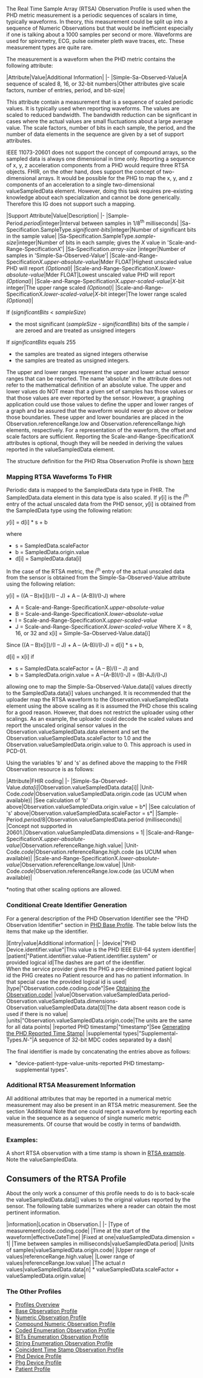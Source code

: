 The Real Time Sample Array (RTSA) Observation Profile is used when the PHD metric measurement is a periodic sequences of scalars in time, typically waveforms. In theory, this measurement could be split up into a sequence of Numeric Observations but that would be inefficient especially if one is talking about a 1000 samples per second or more. Waveforms are used for spirometry, ECG, pulse oximeter pleth wave traces, etc. These measurement types are quite rare.

The measurement is a waveform when the PHD metric contains the following attribute:

<style>table, th, td {
border: 1px solid black;
border-collapse:collapse;
padding: 6px;}</style>

|Attribute|Value|Additional Information|
|-
|Simple-Sa-Observed-Value|A sequence of scaled 8, 16, or 32-bit numbers|Other attributes give scale factors, number of entries, period, and bit-size|

This attribute contain a measurement that is a sequence of scaled periodic values. It is typically used when reporting waveforms. The values are scaled to reduced bandwidth. The bandwidth reduction can be significant in cases where the actual values are small fluctuations about a large average value. The scale factors, number of bits in each sample, the period, and the number of data elements in the sequence are given by a set of support attributes.

IEEE 11073-20601 does not support the concept of compound arrays, so the sampled data is always one dimensional in time only. Reporting a sequence of x, y, z acceleration components from a PHD would require three RTSA objects. FHIR, on the other hand, does support the concept of two-dimensional arrays. It would be possible for the PHG to map the x, y, and z components of an acceleration to a single two-dimensional valueSampledData element. However, doing this task requires pre-existing knowledge about each specialization and cannot be done generically. Therefore this IG does not support such a mapping.

|Support Attribute|Value|Description|
|-
|Sample-Period.*period*|integer|Interval between samples in 1/8<sup>th</sup> milliseconds|
|Sa-Specification.SampleType.*significant-bits*|integer|Number of significant bits in the sample value|
|Sa-Specification.SampleType.*sample-size*|integer|Number of bits in each sample; gives the *X* value in 'Scale-and-Range-Specification*X*'|
|Sa-Specification.*array-size* |integer|Number of samples in 'Simple-Sa-Observed-Value'|
|Scale-and-Range-Specification*X*.*upper-absolute-value*|Mder FLOAT|Highest unscaled value PHD will report *(Optional)*|
|Scale-and-Range-Specification*X*.*lower-absolute-value*|Mder FLOAT|Lowest unscaled value PHD will report *(Optional)*|
|Scale-and-Range-SpecificationX.*upper-scaled-value*|*X*-bit integer|The upper range scaled *(Optional)*|
|Scale-and-Range-SpecificationX.*lower-scaled-value*|*X*-bit integer|The lower range scaled *(Optional)*|

If (*significantBits* < *sampleSize*)
 - the most significant (*sampleSize* - *significantBits*) bits of the sample *i* are zeroed and are treated as unsigned integers

If *significantBits* equals 255
 - the samples are treated as signed integers
otherwise
 - the samples are treated as unsigned integers.

The upper and lower ranges represent the upper and lower actual sensor ranges that can be reported. The name 'absolute' in the attribute does not refer to the mathematical definition of an absolute value. The upper and lower values do NOT mean that a given set of samples has those values or that those values are ever reported by the sensor. However, a graphing application could use those values to define the upper and lower ranges of a graph and be assured that the waveform would never go above or below those boundaries. These upper and lower boundaries are placed in the Observation.referenceRange.low and Observation.referenceRange.high elements, respectively. For a representation of the waveform, the offset and scale factors are sufficient. Reporting the Scale-and-Range-SpecificationX attributes is optional, though they will be needed in deriving the values reported in the valueSampledData element.

The structure definition for the PHD Rtsa Observation Profile is shown [here](StructureDefinition-PhdRtsaObservation.html)

### Mapping RTSA Waveforms To FHIR
Periodic data is mapped to the SampledData data type in FHIR. The SampledData.data element in this data type is also scaled. If *y*[i] is the i<sup>th</sup> entry of the actual unscaled data from the PHD sensor, *y*[i] is obtained from the SampledData type using the following relation:

*y*[i] = d[i] * s + b

where 
 - s = SampledData.scaleFactor
 - b = SampledData.origin.value
 - d[i] = SampledData.data[i]

In the case of the RTSA metric, the i<sup>th</sup> entry of the actual unscaled data from the sensor is obtained from the Simple-Sa-Observed-Value attribute using the following relation:

y[i] = ((A – B)x[i])/(I – J) + A – (A-B)I/(I-J)
where 
 - A = Scale-and-Range-SpecificationX.*upper-absolute-value*
 - B = Scale-and-Range-SpecificationX.*lower-absolute-value*
 - I = Scale-and-Range-SpecificationX.*upper-scaled-value*
 - J = Scale-and-Range-SpecificationX.*lower-scaled-value*
Where X = 8, 16, or 32 and
x[i] = Simple-Sa-Observed-Value.data[i]

Since	 ((A – B)x[i])/(I – J) + A – (A-B)I/(I-J) = d[i] * s + b,

d[i] = x[i] if
 - s = SampledData.scaleFactor = (A – B)/(I – J)
and
 - b = SampledData.origin.value = A –(A-B)I/(I-J) = (BI-AJ)/(I-J)

allowing one to map the Simple-Sa-Observed-Value.data[i] values directly to the SampledData.data[i] values unchanged. It is recommended that the uploader map the RTSA waveform to the Observation.valueSampledData element using the above scaling as it is assumed the PHD chose this scaling for a good reason. However, that does not restrict the uploader using other scalings. As an example, the uploader could decode the scaled values and report the unscaled original sensor values in the Observation.valueSampledData.data element and set the Observation.valueSampledData.scaleFactor to 1.0 and the Observation.valueSampledData.origin.value to 0. This approach is used in PCD-01.

Using the variables 'b' and 's' as defined above the mapping to the FHIR Observation resource is as follows:

|Attribute|FHIR coding|
|-
|Simple-Sa-Observed-Value.*data[i]*|Observation.valueSampledData.data[i]|
|Unit-Code.*code*|Observation.valueSampledData.origin.code (as UCUM when available)|
|See calculation of 'b' above|Observation.valueSampledData.origin.value = b*|
|See calculation of 's' above|Observation.valueSampledData.scaleFactor = s*|
|Sample-Period.*period*/8|Observation.valueSampledData.period (milliseconds)|
|Concept not supported in 20601.|Observation.valueSampledData.dimensions = 1|
|Scale-and-Range-SpecificationX.*upper-absolute-value*|Observation.referenceRange.high.value|
|Unit-Code.*code*|Observation.referenceRange.high.code (as UCUM when available)|
|Scale-and-Range-SpecificationX.*lower-absolute-value*|Observation.referenceRange.low.value|
|Unit-Code.*code*|Observation.referenceRange.low.code (as UCUM when available)|

*noting that other scaling options are allowed.

### Conditional Create Identifier Generation
For a general description of the PHD Observation Identifier see the "PHD Observation Identifier" section in [PHD Base Profile](BaseObservationProfile.html). The table below lists the items that make up the identifier.

|Entry|value|Additional information|
|-
|device|"PHD Device.identifier.value"|This value is the PHD IEEE EUI-64 system identifier|
|patient|"Patient.identifier.value-Patient.identifier.system" or<br/>provided logical id|The dashes are part of the identifier. <br/>When the service provider gives the PHG a pre-determined patient logical id the PHG creates no Patient resource and has no patient information. In that special case the provided logical id is used|
|type|"Observation.code.coding.code"|See [Obtaining the Observation.code](ObtainObservationCode.html)|
|value|Observation.valueSampledData.period-Observation.valueSampledData.dimensions-Observation.valueSampledData.data[0]|The data absent reason code is used if there is no value|
|units|"Observation.valueSampledData.origin.code|The units are the same for all data points|
|reported PHD timestamp|"timestamp"|See [Generating the PHD Reported Time Stamp](GeneratingtheReportedTimeStampIdentifier.html)|
|supplemental types|"Supplemental-Types.*N*-"|A sequence of 32-bit MDC codes separated by a dash|

The final identifier is made by concatenating the entries above as follows:
 - "device-patient-type-value-units-reported PHD timestamp-supplemental types".

### Additional RTSA Measurement Information
All additional attributes that may be reported in a numerical metric measurement may also be present in an RTSA metric measurement. See the section 'Additional Note that one could report a waveform by reporting each value in the sequence as a sequence of single numeric metric measurements. Of course that would be costly in terms of bandwidth.

### Examples:

A short RTSA observation with a time stamp is shown in [RTSA example](Rtsa.html). Note the valueSampledData.

## Consumers of the RTSA Profile
About the only work a consumer of this profile needs to do is to back-scale the valueSampledData.data[] values to the original values reported by the sensor. The following table summarizes where a reader can obtain the most pertinent information.

|information|Location in Observation.|
|-
|Type of measurement|code.coding.code|
|Time at the start of the waveform|effectiveDateTime|
|Fixed at one|valueSampledData.dimension = 1|
|Time between samples in milliseconds|valueSampledData.period|
|Units of samples|valueSampledData.origin.code|
|Upper range of values|referenceRange.high.value|
|Lower range of values|referenceRange.low.value|
|The actual *n* values|valueSampledData.data[*n*] * valueSampledData.scaleFactor + valueSampledData.origin.value|

### The Other Profiles

 - [Profiles Overview](ProfilesOverview.html)
 - [Base Observation Profile](BaseObservationProfile.html)
 - [Numeric Observation Profile](NumericObservationProfile.html)
 - [Compound Numeric Observation Profile](CompoundNumericObservationProfile.html)
 - [Coded Enumeration Observation Profile](CodedEnumerationObservationProfile.html)
 - [BITs Enumeration Observation Profile](BITsEnumerationObservationProfile.html)
 - [String Enumeration Observation Profile](StringEnumerationObservationProfile.html)
 - [Coincident Time Stamp Observation Profile](CoincidentTimeStampObservationProfile.html)
 - [Phd Device Profile](PhdDeviceProfile.html)
 - [Phg Device Profile](PhgDeviceProfile.html)
 - [Patient Profile](PhdPatientProfile.html)

